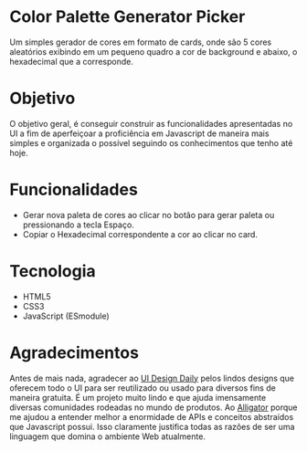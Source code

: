 # Color Palette Generator Picker
Um simples gerador de cores em formato de cards, onde são 5 cores aleatórios exibindo em um pequeno quadro a cor de background e abaixo, o hexadecimal que a corresponde.

# Objetivo
O objetivo geral, é conseguir construir as funcionalidades apresentadas no UI a fim de aperfeiçoar a proficiência em Javascript de maneira mais simples e organizada o possível seguindo os conhecimentos que tenho até hoje.

# Funcionalidades
- Gerar nova paleta de cores ao clicar no botão para gerar paleta ou pressionando a tecla Espaço.
- Copiar o Hexadecimal correspondente a cor ao clicar no card. 
# Tecnologia
- HTML5
- CSS3
- JavaScript (ESmodule)

# Agradecimentos
Antes de mais nada, agradecer ao [UI Design Daily](https://www.uidesigndaily.com/) pelos lindos designs que oferecem todo o UI para ser reutilizado ou usado para diversos fins de maneira gratuita. É um projeto muito lindo e que ajuda imensamente diversas comunidades rodeadas no mundo de produtos. Ao [Alligator](https://alligator.io/js/copying-to-clipboard/) porque me ajudou a entender melhor a enormidade de APIs e conceitos abstraídos que Javascript possui. Isso claramente justifica todas as razões de ser uma linguagem que domina o ambiente Web atualmente.

